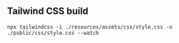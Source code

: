 ## Tailwind CSS build
```
npx tailwindcss -i ./resources/assets/css/style.css -o ./public/css/style.css --watch
```